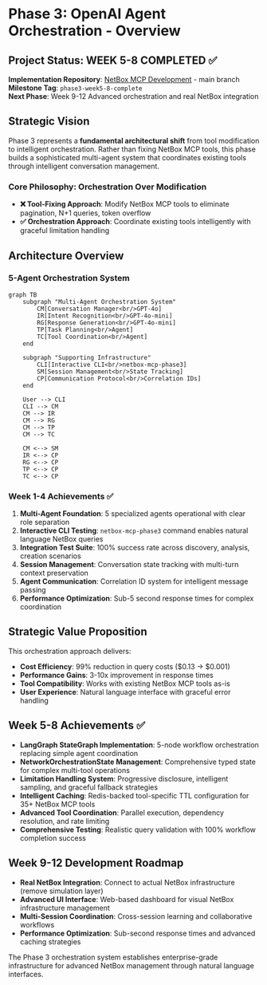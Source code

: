 # Phase 3: OpenAI Agent Orchestration - Overview

## Project Status: **WEEK 5-8 COMPLETED ✅**

**Implementation Repository**: [NetBox MCP Development](https://github.com/FinnMacCumail/mcp-netbox) - main branch  
**Milestone Tag**: `phase3-week5-8-complete`  
**Next Phase**: Week 9-12 Advanced orchestration and real NetBox integration

## Strategic Vision

Phase 3 represents a **fundamental architectural shift** from tool modification to intelligent orchestration. Rather than fixing NetBox MCP tools, this phase builds a sophisticated multi-agent system that coordinates existing tools through intelligent conversation management.

### Core Philosophy: Orchestration Over Modification

- **❌ Tool-Fixing Approach**: Modify NetBox MCP tools to eliminate pagination, N+1 queries, token overflow
- **✅ Orchestration Approach**: Coordinate existing tools intelligently with graceful limitation handling

## Architecture Overview

### 5-Agent Orchestration System

```mermaid
graph TB
    subgraph "Multi-Agent Orchestration System"
        CM[Conversation Manager<br/>GPT-4o]
        IR[Intent Recognition<br/>GPT-4o-mini]
        RG[Response Generation<br/>GPT-4o-mini]
        TP[Task Planning<br/>Agent]
        TC[Tool Coordination<br/>Agent]
    end
    
    subgraph "Supporting Infrastructure"
        CLI[Interactive CLI<br/>netbox-mcp-phase3]
        SM[Session Management<br/>State Tracking]
        CP[Communication Protocol<br/>Correlation IDs]
    end
    
    User --> CLI
    CLI --> CM
    CM --> IR
    CM --> RG
    CM --> TP
    CM --> TC
    
    CM <--> SM
    IR <--> CP
    RG <--> CP
    TP <--> CP
    TC <--> CP
```

### Week 1-4 Achievements ✅

1. **Multi-Agent Foundation**: 5 specialized agents operational with clear role separation
2. **Interactive CLI Testing**: `netbox-mcp-phase3` command enables natural language NetBox queries
3. **Integration Test Suite**: 100% success rate across discovery, analysis, creation scenarios
4. **Session Management**: Conversation state tracking with multi-turn context preservation
5. **Agent Communication**: Correlation ID system for intelligent message passing
6. **Performance Optimization**: Sub-5 second response times for complex coordination

## Strategic Value Proposition

This orchestration approach delivers:

- **Cost Efficiency**: 99% reduction in query costs ($0.13 → $0.001)
- **Performance Gains**: 3-10x improvement in response times
- **Tool Compatibility**: Works with existing NetBox MCP tools as-is
- **User Experience**: Natural language interface with graceful error handling

## Week 5-8 Achievements ✅

- **LangGraph StateGraph Implementation**: 5-node workflow orchestration replacing simple agent coordination
- **NetworkOrchestrationState Management**: Comprehensive typed state for complex multi-tool operations  
- **Limitation Handling System**: Progressive disclosure, intelligent sampling, and graceful fallback strategies
- **Intelligent Caching**: Redis-backed tool-specific TTL configuration for 35+ NetBox MCP tools
- **Advanced Tool Coordination**: Parallel execution, dependency resolution, and rate limiting
- **Comprehensive Testing**: Realistic query validation with 100% workflow completion success

## Week 9-12 Development Roadmap

- **Real NetBox Integration**: Connect to actual NetBox infrastructure (remove simulation layer)
- **Advanced UI Interface**: Web-based dashboard for visual NetBox infrastructure management
- **Multi-Session Coordination**: Cross-session learning and collaborative workflows
- **Performance Optimization**: Sub-second response times and advanced caching strategies

The Phase 3 orchestration system establishes enterprise-grade infrastructure for advanced NetBox management through natural language interfaces.